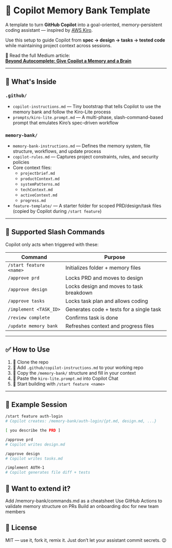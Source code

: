 # 🧠 Copilot Memory Bank Template

A template to turn **GitHub Copilot** into a goal-oriented, memory-persistent coding assistant — inspired by [AWS Kiro](https://dev.to/aws-builders/introducing-kiro-an-ai-ide-that-thinks-like-a-developer-42jp).

Use this setup to guide Copilot from **spec → design → tasks → tested code** while maintaining project context across sessions.

📝 Read the full Medium article:  
**[Beyond Autocomplete: Give Copilot a Memory and a Brain](https://medium.com/@mrBallistic/how-to-give-github-copilot-a-photographic-memory-and-a-kiro-style-brain-3eafeafa4b85)**

---

## 🧩 What's Inside

### `.github/`
- `copilot-instructions.md` — Tiny bootstrap that tells Copilot to use the memory bank and follow the Kiro-Lite process
- `prompts/kiro-lite.prompt.md` — A multi-phase, slash-command-based prompt that emulates Kiro’s spec-driven workflow

### `memory-bank/`
- `memory-bank-instructions.md` — Defines the memory system, file structure, workflows, and update process
- `copilot-rules.md` — Captures project constraints, rules, and security policies
- Core context files:
  - `projectbrief.md`
  - `productContext.md`
  - `systemPatterns.md`
  - `techContext.md`
  - `activeContext.md`
  - `progress.md`
- `feature-template/` — A starter folder for scoped PRD/design/task files (copied by Copilot during `/start feature`)

---

## 🚦 Supported Slash Commands

Copilot only acts when triggered with these:

| Command                 | Purpose                                    |
|------------------------|--------------------------------------------|
| `/start feature <name>`| Initializes folder + memory files          |
| `/approve prd`         | Locks PRD and moves to design              |
| `/approve design`      | Locks design and moves to task breakdown   |
| `/approve tasks`       | Locks task plan and allows coding          |
| `/implement <TASK_ID>` | Generates code + tests for a single task   |
| `/review complete`     | Confirms task is done                      |
| `/update memory bank`  | Refreshes context and progress files       |

---

## ✅ How to Use

1. 🧠 Clone the repo
2. 🔌 Add `.github/copilot-instructions.md` to your working repo
3. 📁 Copy the `/memory-bank/` structure and fill in your context
4. 💬 Paste the `kiro-lite.prompt.md` into Copilot Chat
5. 🚀 Start building with `/start feature <name>`

---

## 📸 Example Session

```bash
/start feature auth-login
# Copilot creates: /memory-bank/auth-login/{pt.md, design.md, ...}

[ you describe the PRD ]

/approve prd
# Copilot writes design.md

/approve design
# Copilot writes tasks.md

/implement AUTH-1
# Copilot generates file diff + tests
```

## 🧪 Want to extend it?

Add /memory-bank/commands.md as a cheatsheet
Use GitHub Actions to validate memory structure on PRs
Build an onboarding doc for new team members

## 📖 License

MIT — use it, fork it, remix it. Just don’t let your assistant commit secrets. 😉